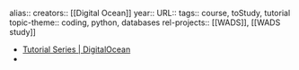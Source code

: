 alias::
creators:: [[Digital Ocean]]
year::
URL::
tags:: course, toStudy, tutorial
topic-theme:: coding, python, databases
rel-projects:: [[WADS]], [[WADS study]]


- [Tutorial Series | DigitalOcean](https://www.digitalocean.com/community/tags/tutorial-series)
-
